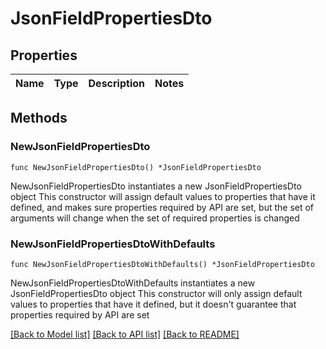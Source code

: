 # JsonFieldPropertiesDto

## Properties

Name | Type | Description | Notes
------------ | ------------- | ------------- | -------------

## Methods

### NewJsonFieldPropertiesDto

`func NewJsonFieldPropertiesDto() *JsonFieldPropertiesDto`

NewJsonFieldPropertiesDto instantiates a new JsonFieldPropertiesDto object
This constructor will assign default values to properties that have it defined,
and makes sure properties required by API are set, but the set of arguments
will change when the set of required properties is changed

### NewJsonFieldPropertiesDtoWithDefaults

`func NewJsonFieldPropertiesDtoWithDefaults() *JsonFieldPropertiesDto`

NewJsonFieldPropertiesDtoWithDefaults instantiates a new JsonFieldPropertiesDto object
This constructor will only assign default values to properties that have it defined,
but it doesn't guarantee that properties required by API are set


[[Back to Model list]](../README.md#documentation-for-models) [[Back to API list]](../README.md#documentation-for-api-endpoints) [[Back to README]](../README.md)


